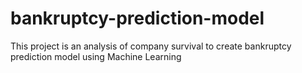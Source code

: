 # bankruptcy-prediction-model
This project is an analysis of company survival to create bankruptcy prediction model using Machine Learning
